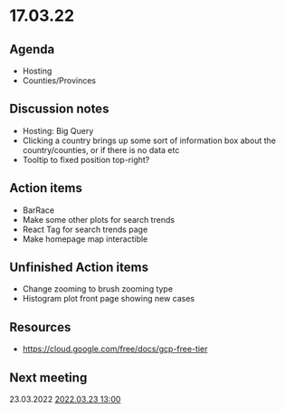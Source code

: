 
# 17.03.22

## Agenda

  * Hosting
  * Counties/Provinces
   

## Discussion notes

  * Hosting: Big Query
  * Clicking a country brings up some sort of information box about the country/counties, or if there is no data etc
  * Tooltip to fixed position top-right?


## Action items

  * BarRace
  * Make some other plots for search trends
  * React Tag for search trends page
  * Make homepage map interactible

## Unfinished Action items
   
  * Change zooming to brush zooming type
  * Histogram plot front page showing new cases


## Resources 

  * https://cloud.google.com/free/docs/gcp-free-tier 


  

## Next meeting

23.03.2022
[2022.03.23 13:00](23.03.22.md)
